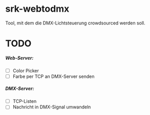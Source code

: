 # srk-webtodmx

Tool, mit dem die DMX-Lichtsteuerung crowdsourced werden soll.

# TODO
##### Web-Server:
 - [ ] Color Picker
 - [ ] Farbe per TCP an DMX-Server senden
##### DMX-Server:
 - [ ] TCP-Listen
 - [ ] Nachricht in DMX-Signal umwandeln
